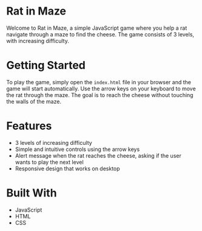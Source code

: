 # Rat in Maze

Welcome to Rat in Maze, a simple JavaScript game where you help a rat navigate through a maze to find the cheese. The game consists of 3 levels, with increasing difficulty.

# Getting Started
To play the game, simply open the `index.html` file in your browser and the game will start automatically. Use the arrow keys on your keyboard to move the rat through the maze. The goal is to reach the cheese without touching the walls of the maze.

# Features
* 3 levels of increasing difficulty
* Simple and intuitive controls using the arrow keys
* Alert message when the rat reaches the cheese, asking if the user wants to play the next level
* Responsive design that works on desktop

# Built With
* JavaScript
* HTML
* CSS
